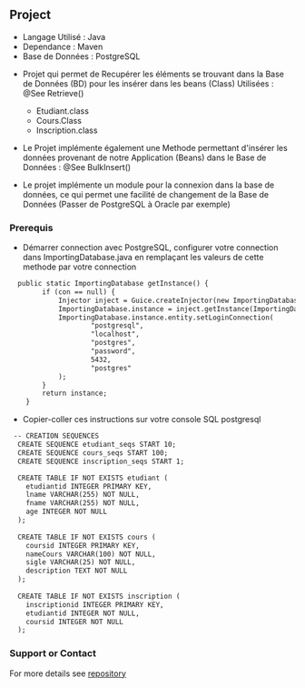 ## Project

- Langage Utilisé : Java
- Dependance : Maven
- Base de Données : PostgreSQL

* Projet qui permet de Recupérer les éléments se trouvant dans la Base de Données (BD) pour les insérer dans les beans (Class) Utilisées : @See Retrieve()
  - Etudiant.class
  - Cours.Class
  - Inscription.class
  
* Le Projet implémente également une Methode permettant d'insérer les données provenant de notre Application (Beans) dans le Base de Données : @See BulkInsert()
* Le projet implémente un module pour la connexion dans la base de données, ce qui permet une facilité de changement de la Base de Données (Passer de PostgreSQL à Oracle par exemple)

### Prerequis

- Démarrer connection avec PostgreSQL, configurer votre connection
dans ImportingDatabase.java en remplaçant les valeurs de cette methode par votre connection

```markdown
  public static ImportingDatabase getInstance() {
        if (con == null) {
            Injector inject = Guice.createInjector(new ImportingDatabaseModule());
            ImportingDatabase.instance = inject.getInstance(ImportingDatabase.class);
            ImportingDatabase.instance.entity.setLoginConnection(
                    "postgresql",
                    "localhost",
                    "postgres",
                    "password",
                    5432,
                    "postgres"
            );
        }
        return instance;
    }
```

- Copier-coller ces instructions sur votre console SQL postgresql

```markdown
 -- CREATION SEQUENCES
  CREATE SEQUENCE etudiant_seqs START 10;
  CREATE SEQUENCE cours_seqs START 100;
  CREATE SEQUENCE inscription_seqs START 1;

  CREATE TABLE IF NOT EXISTS etudiant (
    etudiantid INTEGER PRIMARY KEY,
    lname VARCHAR(255) NOT NULL,
    fname VARCHAR(255) NOT NULL,
    age INTEGER NOT NULL
  );
  
  CREATE TABLE IF NOT EXISTS cours (
    coursid INTEGER PRIMARY KEY,
    nameCours VARCHAR(100) NOT NULL,
    sigle VARCHAR(25) NOT NULL,
    description TEXT NOT NULL
  );
  
  CREATE TABLE IF NOT EXISTS inscription (
    inscriptionid INTEGER PRIMARY KEY,
    etudiantid INTEGER NOT NULL,
    coursid INTEGER NOT NULL
  );
```

### Support or Contact

For more details see [repository](https://github.com/josue-lubaki/persistantManager)
